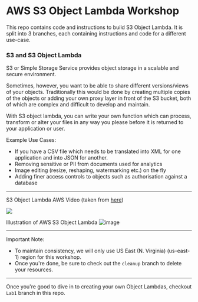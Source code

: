 # AWS S3 Object Lambda Workshop

This repo contains code and instructions to build S3 Object Lambda. It is split into 3 branches, each containing instructions and code for a different use-case.

### S3 and S3 Object Lambda
S3 or Simple Storage Service provides object storage in a scalable and secure environment. 

Sometimes, however, you want to be able to share different versions/views of your objects.  Traditionally this would be done by creating multiple copies of the objects or adding your own proxy layer in front of the S3 bucket, both of which are complex and difficult to develop and maintain.

With S3 object lambda, you can write your own function which can process, transform or alter your files in any way you please before it is returned to your application or user. 

Example Use Cases:
- If you have a CSV file which needs to be translated into XML for one application and into JSON for another. 
- Removing sensitive or PII from documents used for analytics
- Image editing (resize, reshaping, watermarking etc.) on the fly
- Adding finer access controls to objects such as authorisation against a database
 *** 

 S3 Object Lambda AWS Video (taken from [here](https://aws.amazon.com/s3/features/object-lambda/))

<a href="http://www.youtube.com/watch?feature=player_embedded&v=uTBgpK07E38" target="_blank"><img src="http://img.youtube.com/vi/uTBgpK07E38/0.jpg" /></a>

Illustration of AWS S3 Object Lambda
![image](https://d1.awsstatic.com/product-page-diagram_S3-Object-Lambda%402x.b5b78c632ed6d6145efb03ab6c338ac4375d1fdf.png)

*** 
Important Note:
- To maintain consistency, we will only use US East (N. Virginia) (us-east-1) region for this workshop. 
- Once you're done, be sure to check out the `cleanup` branch to delete your resources.

***
Once you're good to dive in to creating your own Object Lambdas, checkout `Lab1` branch in this repo.
